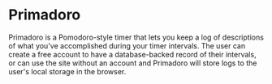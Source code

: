 # Primadoro

Primadoro is a Pomodoro-style timer that lets you keep a log of descriptions 
of what you've accomplished during your timer intervals. The user can create a
free account to have a database-backed record of their intervals, or can use the
site without an account and Primadoro will store logs to the user's 
local storage in the browser.
